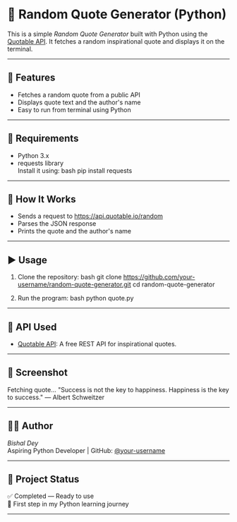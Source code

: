 # 📝 Random Quote Generator (Python)

This is a simple *Random Quote Generator* built with Python using the [Quotable API](https://api.quotable.io). It fetches a random inspirational quote and displays it on the terminal.

---

## 🚀 Features

- Fetches a random quote from a public API
- Displays quote text and the author's name
- Easy to run from terminal using Python

---

## 🔧 Requirements

- Python 3.x
- requests library  
  Install it using:
  bash
  pip install requests
  

---

## 🧠 How It Works

- Sends a request to https://api.quotable.io/random
- Parses the JSON response
- Prints the quote and the author's name

---

## ▶️ Usage

1. Clone the repository:
   bash
   git clone https://github.com/your-username/random-quote-generator.git
   cd random-quote-generator
   

2. Run the program:
   bash
   python quote.py
   

---

## 🔗 API Used

- [Quotable API](https://api.quotable.io): A free REST API for inspirational quotes.

---

## 📸 Screenshot


Fetching quote...
"Success is not the key to happiness. Happiness is the key to success."
— Albert Schweitzer


---

## 👨‍💻 Author

*Bishal Dey*  
Aspiring Python Developer | GitHub: [@your-username](https://github.com/Bishalofficial)

---

## 📂 Project Status

✅ Completed — Ready to use  
📘 First step in my Python learning journey

---
